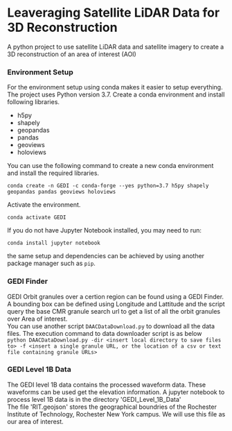 # Leaveraging Satellite LiDAR Data for 3D Reconstruction

A python project to use satellite LiDAR data and satellite imagery to create a 3D reconstruction of an area of interest (AOI)

### Environment Setup
For the environment setup using conda makes it easier to setup everything.
The project uses Python version 3.7. Create a conda environment and install following libraries. 
- h5py 
- shapely 
- geopandas 
- pandas 
- geoviews
- holoviews

You can use the following command to create a new conda environment and install the required libraries. 

`conda create -n GEDI -c conda-forge --yes python=3.7 h5py shapely geopandas pandas geoviews holoviews`

Activate the environment.

`conda activate GEDI`

If you do not have Jupyter Notebook installed, you may need to run:

`conda install jupyter notebook`

the same setup and dependencies can be achieved by using another package manager such as `pip`.


### GEDI Finder
GEDI Orbit granules over a certion region can be found using a GEDI Finder. A bounding box can be defined using Longitude and Lattitude and the script query the base CMR granule search url to get a list of all the orbit granules over Area of interest.  
You can use another script `DAACDataDownload.py` to download all the data files. The execution command to data downloader script is as below  
`python DAACDataDownload.py -dir <insert local directory to save files to> -f <insert a single granule URL, or the location of a csv or text file containing granule URLs>`

### GEDI Level 1B Data 
The GEDI level 1B data contains the processed waveform data. These waveforms can be used get the elevation information. A jupyter notebook to process level 1B data is in the directory 'GEDI_Level_1B_Data'  
The file 'RIT.geojson' stores the geographical boundries of the Rochester Institute of Technology, Rochester New York campus. We will use this file as our area of interest.


